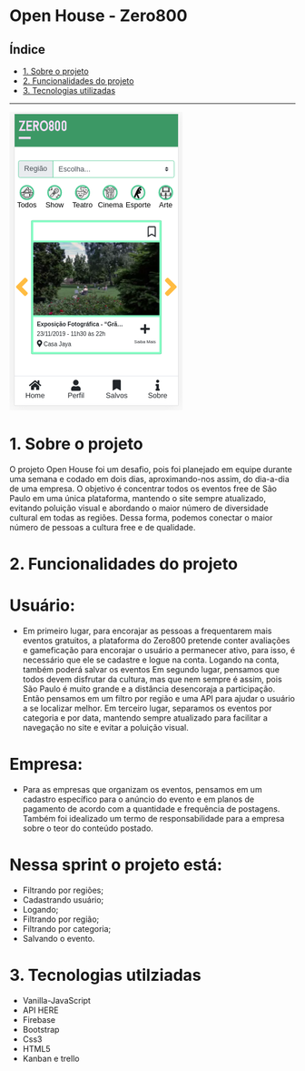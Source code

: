 # Open House - Zero800

## Índice

* [1. Sobre o projeto](#1-Sobre-o-projeto)
* [2. Funcionalidades do projeto](#2-funcionalidade-do-projeto)
* [3. Tecnologias utilizadas](#3-tecnologias-utilizadas)

***

![logo](src/img/print.png)

# 1. Sobre o projeto

O projeto Open House foi um desafio, pois foi planejado em equipe durante uma semana e codado em dois dias, aproximando-nos assim, do dia-a-dia de uma empresa. O objetivo é concentrar todos os eventos free de São Paulo em uma única plataforma, mantendo o site sempre atualizado, evitando poluição visual e abordando o maior número de diversidade cultural em todas as regiões. Dessa forma, podemos conectar o maior número de pessoas a cultura free e de qualidade. 

# 2. Funcionalidades do projeto

# Usuário:

- Em primeiro lugar, para encorajar as pessoas a frequentarem mais eventos gratuitos, a plataforma do Zero800 pretende conter avaliações e gameficação para encorajar o usuário a permanecer ativo, para isso, é necessário que ele se cadastre e logue na conta. Logando na conta, também poderá salvar os eventos Em segundo lugar, pensamos que todos devem disfrutar da cultura, mas que nem sempre é assim, pois São Paulo é muito grande e a distância desencoraja a participação. Então pensamos em um filtro por região e uma API para ajudar o usuário a se localizar melhor. Em terceiro lugar, separamos os eventos por categoria e por data, mantendo sempre atualizado para facilitar a navegação no site e evitar a poluição visual.

# Empresa:

- Para as empresas que organizam os eventos, pensamos em um cadastro específico para o anúncio do evento e em planos de pagamento de acordo com a quantidade e frequência de postagens. Também foi idealizado um termo de responsabilidade para a empresa sobre o teor do conteúdo postado.

# Nessa sprint o projeto está:

- Filtrando por regiões;
- Cadastrando usuário;
- Logando;
- Filtrando por região;
- Filtrando por categoria;
- Salvando o evento.

# 3. Tecnologias utilziadas

- Vanilla-JavaScript
- API HERE
- Firebase
- Bootstrap
- Css3
- HTML5
- Kanban e trello
